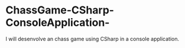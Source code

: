 # ChassGame-CSharp-ConsoleApplication-
I will desenvolve an chass game using CSharp in a console application. 
